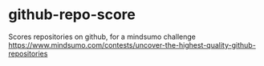 github-repo-score
=================

Scores repositories on github, for a mindsumo challenge
https://www.mindsumo.com/contests/uncover-the-highest-quality-github-repositories
